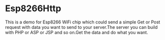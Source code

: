 # Esp8266Http
This is a demo for Esp8266 WiFi chip which could send a simple Get or Post request with data you want to send to your server.The server you 
can build with PHP or ASP or JSP and so on.Get the data and do what you want.
